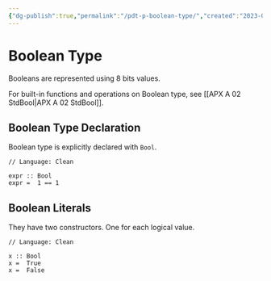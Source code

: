 ```yaml
---
{"dg-publish":true,"permalink":"/pdt-p-boolean-type/","created":"2023-07-03T14:26:49.263+07:00","updated":"2023-07-23T03:57:41.967+07:00"}
---
```



# Boolean Type

Booleans are represented using 8 bits values.

For built-in functions and operations on Boolean type, see [[APX A 02 StdBool\|APX A 02 StdBool]].

## Boolean Type Declaration

Boolean type is explicitly declared with `Bool`.

```Clean
// Language: Clean

expr :: Bool
expr =  1 == 1
```

## Boolean Literals

They have two constructors.
One for each logical value.

```Clean
// Language: Clean

x :: Bool
x =  True
x =  False
```


